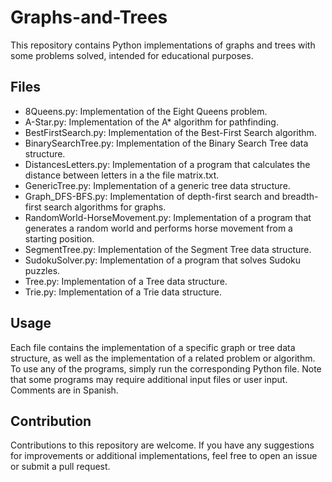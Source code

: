 # Graphs-and-Trees
This repository contains Python implementations of graphs and trees with some problems solved, intended for educational purposes. 

## Files
* 8Queens.py: Implementation of the Eight Queens problem.
* A-Star.py: Implementation of the A* algorithm for pathfinding.
* BestFirstSearch.py: Implementation of the Best-First Search algorithm.
* BinarySearchTree.py: Implementation of the Binary Search Tree data structure.
* DistancesLetters.py: Implementation of a program that calculates the distance between letters in a the file matrix.txt.
* GenericTree.py: Implementation of a generic tree data structure.
* Graph_DFS-BFS.py: Implementation of depth-first search and breadth-first search algorithms for graphs.
* RandomWorld-HorseMovement.py: Implementation of a program that generates a random world and performs horse movement from a starting position.
* SegmentTree.py: Implementation of the Segment Tree data structure.
* SudokuSolver.py: Implementation of a program that solves Sudoku puzzles.
* Tree.py: Implementation of a Tree data structure.
* Trie.py: Implementation of a Trie data structure.

## Usage
Each file contains the implementation of a specific graph or tree data structure, as well as the implementation of a related problem or algorithm. To use any of the programs, simply run the corresponding Python file. Note that some programs may require additional input files or user input. Comments are in Spanish.

## Contribution
Contributions to this repository are welcome. If you have any suggestions for improvements or additional implementations, feel free to open an issue or submit a pull request.
